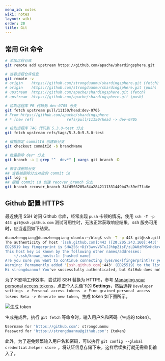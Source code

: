 ```yaml
---
menu_id: notes
wiki: notes
layout: wiki
order: 20
title: Git
---
```


## 常用 Git 命令

```bash
# 添加远程仓库
git remote add upstream https://github.com/apache/shardingsphere.git

# 查看远程仓库信息
git remote -v
# origin	https://github.com/strongduanmu/shardingsphere.git (fetch)
# origin	https://github.com/strongduanmu/shardingsphere.git (push)
# upstream	https://github.com/apache/shardingsphere.git (fetch)
# upstream	https://github.com/apache/shardingsphere.git (push)

# 拉取远程库 PR 代码到 dev-0705 分支
git fetch upstream pull/11150/head:dev-0705
# From https://github.com/apache/shardingsphere
# * [new ref]               refs/pull/11150/head -> dev-0705

# 拉取远程库 TAG 代码到 5.3.0-test 分支
git fetch upstream refs/tags/5.3.0:5.3.0-test

# 根据指定 commitId 创建新分支
git checkout commitId -b branchName

# 批量删除 dev* 分支
git branch -a | grep "^  dev*" | xargs git branch -D

# 恢复误删除分支
## 查看被删除分支对应的 commit id
git log -g
## 根据 commit id 创建 recover_branch 分支
git branch recover_branch 34fd566205a34a2842111331449b47c39ef7fa6e
```

## Github 配置 HTTPS

最近使用 SSH 访问 Github 仓库，经常出现 `push` 卡顿的情况，使用 `ssh -T -p 443 git@ssh.github.com` 测试可用性时，无法正常获取响应结果，ssh 服务可用时，应当返回如下结果。

```bash
duanzhengqiang@duanzhengqiang-ubuntu:~/blog$ ssh -T -p 443 git@ssh.github.com
The authenticity of host '[ssh.github.com]:443 ([20.205.243.160]:443)' can't be established.
ED25519 key fingerprint is SHA256:+DiY3wvvV6TuJJhbpZisF/zLDA0zPMSvHdkr4UvCOqU.
This host key is known by the following other names/addresses:
    ~/.ssh/known_hosts:1: [hashed name]
Are you sure you want to continue connecting (yes/no/[fingerprint])? yes
Warning: Permanently added '[ssh.github.com]:443' (ED25519) to the list of known hosts.
Hi strongduanmu! You've successfully authenticated, but GitHub does not provide shell access.
```

为了不影响工作效率，尝试将 SSH 替换为 HTTPS，参考 [Managing your personal access tokens](https://docs.github.com/en/authentication/keeping-your-account-and-data-secure/managing-your-personal-access-tokens)，点击个人头像下的 **Settings**，然后选择 `Developer settings -> Personal access tokens -> Fine-grained personal access tokens Beta -> Generate new token`，生成 token 如下图所示。

![生成 token](/assets/blog/blog/202309151042092.png)

生成完成后，执行 `git fetch` 等命令时，输入用户名和密码（生成的 token）。

```bash
Username for 'https://github.com': strongduanmu
Password for 'https://strongduanmu@github.com': {token}
```

此外，为了避免频繁输入用户名和密码，可以执行 `git config --global credential.helper store `，将认证信息存储下来，这样后续执行就无需重复输入了。
